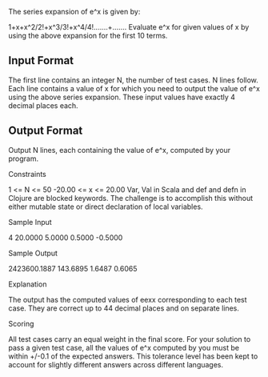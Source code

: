 The series expansion of e^x is given by:

1+x+x^2/2!+x^3/3!+x^4/4!.......+.......
Evaluate e^x for given values of x by using the above expansion for the first 10 terms.

## Input Format

The first line contains an integer N, the number of test cases. 
N lines follow. Each line contains a value of x for which you need to output the value of e^x using the above series expansion. These input values have exactly 4 decimal places each.

## Output Format

Output N lines, each containing the value of e^x, computed by your program.

Constraints

1 <= N <= 50
-20.00 <= x <= 20.00 
Var, Val in Scala and def and defn in Clojure are blocked keywords. The challenge is to accomplish this without either mutable state or direct declaration of local variables.

Sample Input

4
20.0000
5.0000
0.5000
-0.5000

Sample Output

2423600.1887
143.6895
1.6487
0.6065

Explanation

The output has the computed values of eexx corresponding to each test case. They are correct up to 44 decimal places and on separate lines.

Scoring

All test cases carry an equal weight in the final score. For your solution to pass a given test case, all the values of e^x computed by you must be within +/-0.1 of the expected answers. This tolerance level has been kept to account for slightly different answers across different languages.